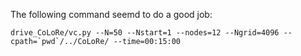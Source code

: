 The following command seemd to do a good job:
```
drive_CoLoRe/vc.py --N=50 --Nstart=1 --nodes=12 --Ngrid=4096 --cpath=`pwd`/../CoLoRe/ --time=00:15:00
```
